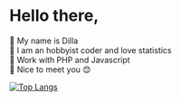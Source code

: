 # Hello there,

:woman: My name is Dilla \
:purple_heart: I am an hobbyist coder and love statistics \
:floppy_disk: Work with PHP and Javascript \
:blue_heart: Nice to meet you :blush:


[![Top Langs](https://github-readme-stats.vercel.app/api/top-langs/?username=fabilqis&langs_count=8)](https://github.com/anuraghazra/github-readme-stats)
